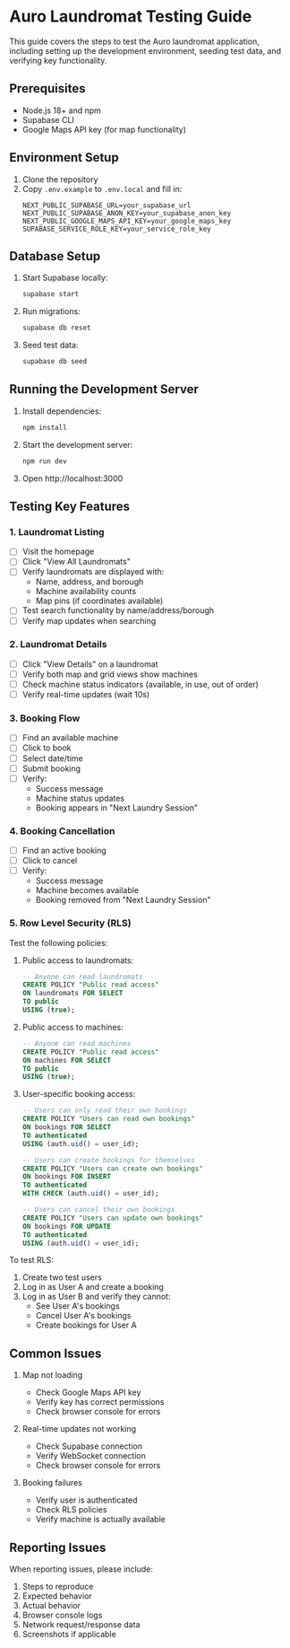 # Auro Laundromat Testing Guide

This guide covers the steps to test the Auro laundromat application, including setting up the development environment, seeding test data, and verifying key functionality.

## Prerequisites

- Node.js 18+ and npm
- Supabase CLI
- Google Maps API key (for map functionality)

## Environment Setup

1. Clone the repository
2. Copy `.env.example` to `.env.local` and fill in:
   ```
   NEXT_PUBLIC_SUPABASE_URL=your_supabase_url
   NEXT_PUBLIC_SUPABASE_ANON_KEY=your_supabase_anon_key
   NEXT_PUBLIC_GOOGLE_MAPS_API_KEY=your_google_maps_key
   SUPABASE_SERVICE_ROLE_KEY=your_service_role_key
   ```

## Database Setup

1. Start Supabase locally:
   ```bash
   supabase start
   ```

2. Run migrations:
   ```bash
   supabase db reset
   ```

3. Seed test data:
   ```bash
   supabase db seed
   ```

## Running the Development Server

1. Install dependencies:
   ```bash
   npm install
   ```

2. Start the development server:
   ```bash
   npm run dev
   ```

3. Open http://localhost:3000

## Testing Key Features

### 1. Laundromat Listing

- [ ] Visit the homepage
- [ ] Click "View All Laundromats"
- [ ] Verify laundromats are displayed with:
  - Name, address, and borough
  - Machine availability counts
  - Map pins (if coordinates available)
- [ ] Test search functionality by name/address/borough
- [ ] Verify map updates when searching

### 2. Laundromat Details

- [ ] Click "View Details" on a laundromat
- [ ] Verify both map and grid views show machines
- [ ] Check machine status indicators (available, in use, out of order)
- [ ] Verify real-time updates (wait 10s)

### 3. Booking Flow

- [ ] Find an available machine
- [ ] Click to book
- [ ] Select date/time
- [ ] Submit booking
- [ ] Verify:
  - Success message
  - Machine status updates
  - Booking appears in "Next Laundry Session"

### 4. Booking Cancellation

- [ ] Find an active booking
- [ ] Click to cancel
- [ ] Verify:
  - Success message
  - Machine becomes available
  - Booking removed from "Next Laundry Session"

### 5. Row Level Security (RLS)

Test the following policies:

1. Public access to laundromats:
   ```sql
   -- Anyone can read laundromats
   CREATE POLICY "Public read access"
   ON laundromats FOR SELECT
   TO public
   USING (true);
   ```

2. Public access to machines:
   ```sql
   -- Anyone can read machines
   CREATE POLICY "Public read access"
   ON machines FOR SELECT
   TO public
   USING (true);
   ```

3. User-specific booking access:
   ```sql
   -- Users can only read their own bookings
   CREATE POLICY "Users can read own bookings"
   ON bookings FOR SELECT
   TO authenticated
   USING (auth.uid() = user_id);

   -- Users can create bookings for themselves
   CREATE POLICY "Users can create own bookings"
   ON bookings FOR INSERT
   TO authenticated
   WITH CHECK (auth.uid() = user_id);

   -- Users can cancel their own bookings
   CREATE POLICY "Users can update own bookings"
   ON bookings FOR UPDATE
   TO authenticated
   USING (auth.uid() = user_id);
   ```

To test RLS:

1. Create two test users
2. Log in as User A and create a booking
3. Log in as User B and verify they cannot:
   - See User A's bookings
   - Cancel User A's bookings
   - Create bookings for User A

## Common Issues

1. Map not loading
   - Check Google Maps API key
   - Verify key has correct permissions
   - Check browser console for errors

2. Real-time updates not working
   - Check Supabase connection
   - Verify WebSocket connection
   - Check browser console for errors

3. Booking failures
   - Verify user is authenticated
   - Check RLS policies
   - Verify machine is actually available

## Reporting Issues

When reporting issues, please include:

1. Steps to reproduce
2. Expected behavior
3. Actual behavior
4. Browser console logs
5. Network request/response data
6. Screenshots if applicable 